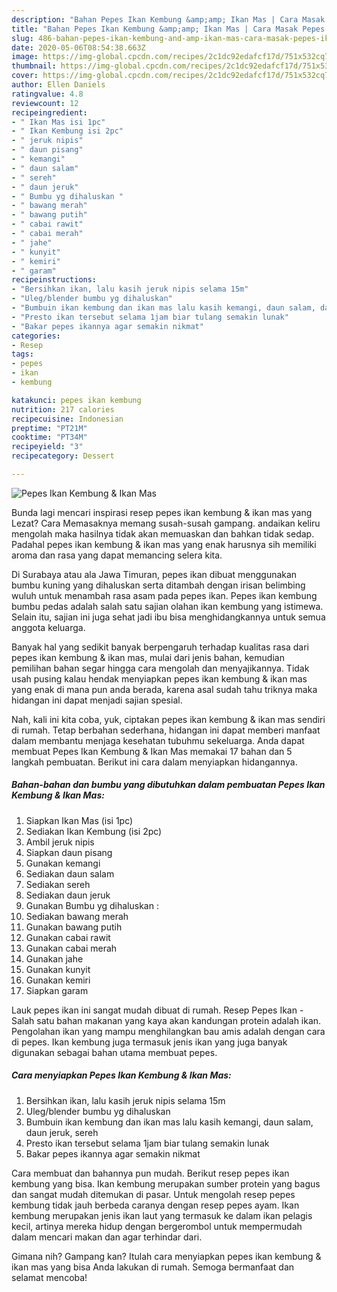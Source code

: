 ```yaml
---
description: "Bahan Pepes Ikan Kembung &amp;amp; Ikan Mas | Cara Masak Pepes Ikan Kembung &amp;amp; Ikan Mas Yang Mudah Dan Praktis"
title: "Bahan Pepes Ikan Kembung &amp;amp; Ikan Mas | Cara Masak Pepes Ikan Kembung &amp;amp; Ikan Mas Yang Mudah Dan Praktis"
slug: 486-bahan-pepes-ikan-kembung-and-amp-ikan-mas-cara-masak-pepes-ikan-kembung-and-amp-ikan-mas-yang-mudah-dan-praktis
date: 2020-05-06T08:54:38.663Z
image: https://img-global.cpcdn.com/recipes/2c1dc92edafcf17d/751x532cq70/pepes-ikan-kembung-ikan-mas-foto-resep-utama.jpg
thumbnail: https://img-global.cpcdn.com/recipes/2c1dc92edafcf17d/751x532cq70/pepes-ikan-kembung-ikan-mas-foto-resep-utama.jpg
cover: https://img-global.cpcdn.com/recipes/2c1dc92edafcf17d/751x532cq70/pepes-ikan-kembung-ikan-mas-foto-resep-utama.jpg
author: Ellen Daniels
ratingvalue: 4.8
reviewcount: 12
recipeingredient:
- " Ikan Mas isi 1pc"
- " Ikan Kembung isi 2pc"
- " jeruk nipis"
- " daun pisang"
- " kemangi"
- " daun salam"
- " sereh"
- " daun jeruk"
- " Bumbu yg dihaluskan "
- " bawang merah"
- " bawang putih"
- " cabai rawit"
- " cabai merah"
- " jahe"
- " kunyit"
- " kemiri"
- " garam"
recipeinstructions:
- "Bersihkan ikan, lalu kasih jeruk nipis selama 15m"
- "Uleg/blender bumbu yg dihaluskan"
- "Bumbuin ikan kembung dan ikan mas lalu kasih kemangi, daun salam, daun jeruk, sereh"
- "Presto ikan tersebut selama 1jam biar tulang semakin lunak"
- "Bakar pepes ikannya agar semakin nikmat"
categories:
- Resep
tags:
- pepes
- ikan
- kembung

katakunci: pepes ikan kembung 
nutrition: 217 calories
recipecuisine: Indonesian
preptime: "PT21M"
cooktime: "PT34M"
recipeyield: "3"
recipecategory: Dessert

---
```



![Pepes Ikan Kembung &amp; Ikan Mas](https://img-global.cpcdn.com/recipes/2c1dc92edafcf17d/751x532cq70/pepes-ikan-kembung-ikan-mas-foto-resep-utama.jpg)

Bunda lagi mencari inspirasi resep pepes ikan kembung &amp; ikan mas yang Lezat? Cara Memasaknya memang susah-susah gampang. andaikan keliru mengolah maka hasilnya tidak akan memuaskan dan bahkan tidak sedap. Padahal pepes ikan kembung &amp; ikan mas yang enak harusnya sih memiliki aroma dan rasa yang dapat memancing selera kita.

Di Surabaya atau ala Jawa Timuran, pepes ikan dibuat menggunakan bumbu kuning yang dihaluskan serta ditambah dengan irisan belimbing wuluh untuk menambah rasa asam pada pepes ikan. Pepes ikan kembung bumbu pedas adalah salah satu sajian olahan ikan kembung yang istimewa. Selain itu, sajian ini juga sehat jadi ibu bisa menghidangkannya untuk semua anggota keluarga.

Banyak hal yang sedikit banyak berpengaruh terhadap kualitas rasa dari pepes ikan kembung &amp; ikan mas, mulai dari jenis bahan, kemudian pemilihan bahan segar hingga cara mengolah dan menyajikannya. Tidak usah pusing kalau hendak menyiapkan pepes ikan kembung &amp; ikan mas yang enak di mana pun anda berada, karena asal sudah tahu triknya maka hidangan ini dapat menjadi sajian spesial.


Nah, kali ini kita coba, yuk, ciptakan pepes ikan kembung &amp; ikan mas sendiri di rumah. Tetap berbahan sederhana, hidangan ini dapat memberi manfaat dalam membantu menjaga kesehatan tubuhmu sekeluarga. Anda dapat membuat Pepes Ikan Kembung &amp; Ikan Mas memakai 17 bahan dan 5 langkah pembuatan. Berikut ini cara dalam menyiapkan hidangannya.

<!--inarticleads1-->

##### Bahan-bahan dan bumbu yang dibutuhkan dalam pembuatan Pepes Ikan Kembung &amp; Ikan Mas:

1. Siapkan  Ikan Mas (isi 1pc)
1. Sediakan  Ikan Kembung (isi 2pc)
1. Ambil  jeruk nipis
1. Siapkan  daun pisang
1. Gunakan  kemangi
1. Sediakan  daun salam
1. Sediakan  sereh
1. Sediakan  daun jeruk
1. Gunakan  Bumbu yg dihaluskan :
1. Sediakan  bawang merah
1. Gunakan  bawang putih
1. Gunakan  cabai rawit
1. Gunakan  cabai merah
1. Gunakan  jahe
1. Gunakan  kunyit
1. Gunakan  kemiri
1. Siapkan  garam


Lauk pepes ikan ini sangat mudah dibuat di rumah. Resep Pepes Ikan - Salah satu bahan makanan yang kaya akan kandungan protein adalah ikan. Pengolahan ikan yang mampu menghilangkan bau amis adalah dengan cara di pepes. Ikan kembung juga termasuk jenis ikan yang juga banyak digunakan sebagai bahan utama membuat pepes. 

<!--inarticleads2-->

##### Cara menyiapkan Pepes Ikan Kembung &amp; Ikan Mas:

1. Bersihkan ikan, lalu kasih jeruk nipis selama 15m
1. Uleg/blender bumbu yg dihaluskan
1. Bumbuin ikan kembung dan ikan mas lalu kasih kemangi, daun salam, daun jeruk, sereh
1. Presto ikan tersebut selama 1jam biar tulang semakin lunak
1. Bakar pepes ikannya agar semakin nikmat


Cara membuat dan bahannya pun mudah. Berikut resep pepes ikan kembung yang bisa. Ikan kembung merupakan sumber protein yang bagus dan sangat mudah ditemukan di pasar. Untuk mengolah resep pepes kembung tidak jauh berbeda caranya dengan resep pepes ayam. Ikan kembung merupakan jenis ikan laut yang termasuk ke dalam ikan pelagis kecil, artinya mereka hidup dengan bergerombol untuk mempermudah dalam mencari makan dan agar terhindar dari. 

Gimana nih? Gampang kan? Itulah cara menyiapkan pepes ikan kembung &amp; ikan mas yang bisa Anda lakukan di rumah. Semoga bermanfaat dan selamat mencoba!
